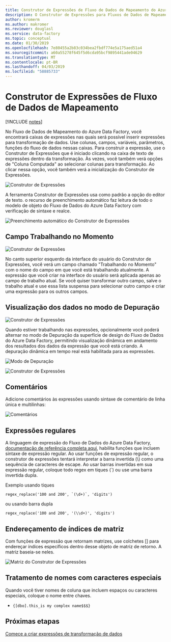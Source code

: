```yaml
---
title: Construtor de Expressões de Fluxo de Dados de Mapeamento do Azure Data Factory
description: O Construtor de Expressões para Fluxos de Dados de Mapeamento do Azure Data Factory
author: kromerm
ms.author: makromer
ms.reviewer: douglasl
ms.service: data-factory
ms.topic: conceptual
ms.date: 01/30/2019
ms.openlocfilehash: 7e80455a2b83c034bea2fbdf774e5a175aed51a4
ms.sourcegitcommit: a60a55278f645f5d6cda95bcf9895441ade04629
ms.translationtype: MT
ms.contentlocale: pt-BR
ms.lasthandoff: 04/03/2019
ms.locfileid: "58885733"
---
```

# <a name="mapping-data-flow-expression-builder"></a>Construtor de Expressões de Fluxo de Dados de Mapeamento

[!INCLUDE [notes](../../includes/data-factory-data-flow-preview.md)]

No Fluxo de Dados de Mapeamento do Azure Data Factory, você encontrará caixas de expressões nas quais será possível inserir expressões para transformação de dados. Use colunas, campos, variáveis, parâmetros, funções do fluxo de dados nessas caixas. Para construir a expressão, use o Construtor de Expressões que é iniciado clicando na caixa de texto de expressões dentro da transformação. Às vezes, você também verá opções de "Coluna Computada" ao selecionar colunas para transformação. Ao clicar nessa opção, você também verá a inicialização do Construtor de Expressões.

![Construtor de Expressões](media/data-flow/expression.png "Construtor de Expressões")

A ferramenta Construtor de Expressões usa como padrão a opção do editor de texto. o recurso de preenchimento automático faz leitura de todo o modelo de objeto do Fluxo de Dados do Azure Data Factory com verificação de sintaxe e realce.

![Preenchimento automático do Construtor de Expressões](media/data-flow/expb1.png "Preenchimento automático do Construtor de Expressões")

## <a name="currently-working-on-field"></a>Campo Trabalhando no Momento

![Construtor de Expressões](media/data-flow/exp3.png "Trabalhando no Momento")

No canto superior esquerdo da interface do usuário do Construtor de Expressões, você verá um campo chamado "Trabalhando no Momento" com o nome do campo em que você está trabalhando atualmente. A expressão que você criar na interface do usuário será aplicada apenas ao campo de trabalho atual. Se você quiser transformar outro campo, salve o trabalho atual e use essa lista suspensa para selecionar outro campo e criar uma expressão para os outros campos.

## <a name="data-preview-in-debug-mode"></a>Visualização dos dados no modo de Depuração

![Construtor de Expressões](media/data-flow/exp4b.png "Visualização dos Dados de Expressão")

Quando estiver trabalhando nas expressões, opcionalmente você poderá alternar no modo de Depuração da superfície de design do Fluxo de Dados do Azure Data Factory, permitindo visualização dinâmica em andamento dos resultados dos dados da expressão que você está criando. A depuração dinâmica em tempo real está habilitada para as expressões.

![Modo de Depuração](media/data-flow/debugbutton.png "Botão Depurar")


![Construtor de Expressões](media/data-flow/exp5.png "Visualização dos Dados de Expressão")

## <a name="comments"></a>Comentários

Adicione comentários às expressões usando sintaxe de comentário de linha única e multilinhas:

![Comentários](media/data-flow/comments.png "Comentários")

## <a name="regular-expressions"></a>Expressões regulares

A linguagem de expressão do Fluxo de Dados do Azure Data Factory, [documentação de referência completa aqui](https://aka.ms/dataflowexpressions), habilita funções que incluem sintaxe de expressão regular. Ao usar funções de expressão regular, o construtor de expressões tentará interpretar a barra invertida (\\) como uma sequência de caracteres de escape. Ao usar barras invertidas em sua expressão regular, coloque todo regex em tiques (\`) ou use uma barra invertida dupla.

Exemplo usando tiques

```
regex_replace('100 and 200', `(\d+)`, 'digits')
```

ou usando barra dupla

```
regex_replace('100 and 200', '(\\d+)', 'digits')
```

## <a name="addressing-array-indexes"></a>Endereçamento de índices de matriz

Com funções de expressão que retornam matrizes, use colchetes [] para endereçar índices específicos dentro desse objeto de matriz de retorno. A matriz baseia-se neles.

![Matriz do Construtor de Expressões](media/data-flow/expb2.png "Visualização dos Dados de Expressão")

## <a name="handling-names-with-special-characters"></a>Tratamento de nomes com caracteres especiais

Quando você tiver nomes de coluna que incluem espaços ou caracteres especiais, coloque o nome entre chaves.
* ```{[dbo].this_is my complex name$$$}```

## <a name="next-steps"></a>Próximas etapas

[Comece a criar expressões de transformação de dados](data-flow-expression-functions.md)
